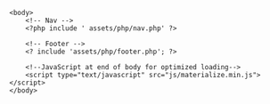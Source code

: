 <?php
	session_start();

?>

<!DOCTYPE html>

<html>
	<head>
	    <?php include 'assets/php/head.php'; ?>
	</head>

	<body>
		<!-- Nav -->
		<?php include ' assets/php/nav.php' ?>

		<!-- Footer -->
		<? include 'assets/php/footer.php'; ?>

		<!--JavaScript at end of body for optimized loading-->
		<script type="text/javascript" src="js/materialize.min.js"></script>
	</body>
</html>
        